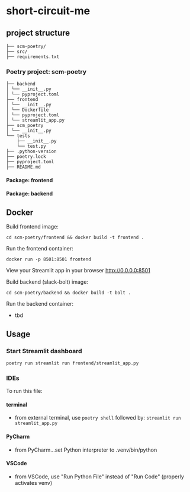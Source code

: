 # short-circuit-me

## project structure
```text
├── scm-poetry/
├── src/
├── requirements.txt
```

### Poetry project: scm-poetry

```text
├── backend
│ └── __init__.py
│ └── pyproject.toml
├── frontend
│ └── __init__.py
│ └── Dockerfile
│ └── pyproject.toml
│ └── streamlit_app.py
├── scm_poetry
│ └── __init__.py
└── tests
    ├── __init__.py
    └── test.py
├── .python-version
├── poetry.lock
├── pyproject.toml
├── README.md
```

#### Package: frontend


#### Package: backend


## Docker

Build frontend image:

 `cd scm-poetry/frontend && docker build -t frontend .`

Run the frontend container:

`docker run -p 8501:8501 frontend`

View your Streamlit app in your browser
<http://0.0.0.0:8501>

Build backend (slack-bolt) image:

 `cd scm-poetry/backend && docker build -t bolt .`

Run the backend container:
- tbd

## Usage

### Start Streamlit dashboard
`poetry run streamlit run frontend/streamlit_app.py`

### IDEs

To run this file:

#### terminal
- from external terminal, use `poetry shell` followed by:
  `streamlit run streamlit_app.py`

#### PyCharm
- from PyCharm...set Python interpreter to .venv/bin/python

#### VSCode
- from VSCode, use "Run Python File" instead of "Run Code" (properly activates venv)
